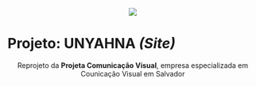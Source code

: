
<p align="center">
<img src="http://velameweb.com.br/git/config/images/monitor.png" />
</p>

# Projeto: **UNYAHNA** _(Site)_

<p align="center">Reprojeto da <strong>Projeta Comunicação Visual</strong>, empresa especializada em Counicação Visual em Salvador</p>